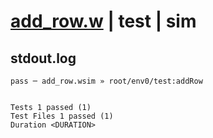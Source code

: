 # [add_row.w](../../../../../../examples/tests/sdk_tests/table/add_row.w) | test | sim

## stdout.log
```log
pass ─ add_row.wsim » root/env0/test:addRow
 
 
Tests 1 passed (1)
Test Files 1 passed (1)
Duration <DURATION>
```

